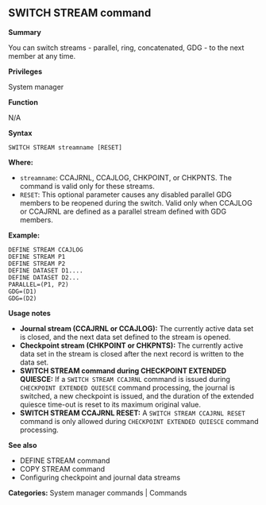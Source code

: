 ## SWITCH STREAM command

**Summary**

You can switch streams - parallel, ring, concatenated, GDG - to the next member at any time.

**Privileges**

System manager

**Function**

N/A

**Syntax**

```
SWITCH STREAM streamname [RESET]
```

**Where:**

* `streamname`: CCAJRNL, CCAJLOG, CHKPOINT, or CHKPNTS. The command is valid only for these streams.
* `RESET`: This optional parameter causes any disabled parallel GDG members to be reopened during the switch.  Valid only when CCAJLOG or CCAJRNL are defined as a parallel stream defined with GDG members.

**Example:**

```
DEFINE STREAM CCAJLOG
DEFINE STREAM P1
DEFINE STREAM P2
DEFINE DATASET D1....
DEFINE DATASET D2...
PARALLEL=(P1, P2)
GDG=(D1)
GDG=(D2)
```

**Usage notes**

* **Journal stream (CCAJRNL or CCAJLOG):** The currently active data set is closed, and the next data set defined to the stream is opened.
* **Checkpoint stream (CHKPOINT or CHKPNTS):** The currently active data set in the stream is closed after the next record is written to the data set.
* **SWITCH STREAM command during CHECKPOINT EXTENDED QUIESCE:** If a `SWITCH STREAM CCAJRNL` command is issued during `CHECKPOINT EXTENDED QUIESCE` command processing, the journal is switched, a new checkpoint is issued, and the duration of the extended quiesce time-out is reset to its maximum original value.
* **SWITCH STREAM CCAJRNL RESET:** A `SWITCH STREAM CCAJRNL RESET` command is only allowed during `CHECKPOINT EXTENDED QUIESCE` command processing.

**See also**

* DEFINE STREAM command
* COPY STREAM command
* Configuring checkpoint and journal data streams


**Categories:** System manager commands | Commands
